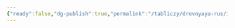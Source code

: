 ```yaml
---
{"ready":false,"dg-publish":true,"permalink":"/tabliczy/drevnyaya-rus/ikona-spas-zlatye-vlasy/","dgPassFrontmatter":true}
---
```




